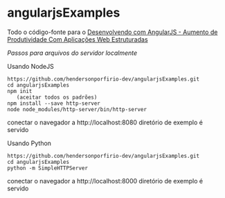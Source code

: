 angularjsExamples
========================

Todo o código-fonte para o [Desenvolvendo com AngularJS - Aumento de Produtividade Com Aplicações Web Estruturadas](http://shop.oreilly.com/product/0636920033486.do)

*Passos para arquivos do servidor localmente*

Usando NodeJS
```
https://github.com/hendersonporfirio-dev/angularjsExamples.git
cd angularjsExamples
npm init
   (aceitar todos os padrões)
npm install --save http-server
node node_modules/http-server/bin/http-server
```

conectar o navegador a http://localhost:8080
diretório de exemplo é servido

Usando Python

```
https://github.com/hendersonporfirio-dev/angularjsExamples.git
cd angularjsExamples
python -m SimpleHTTPServer
```

conectar o navegador a http://localhost:8000
diretório de exemplo é servido
